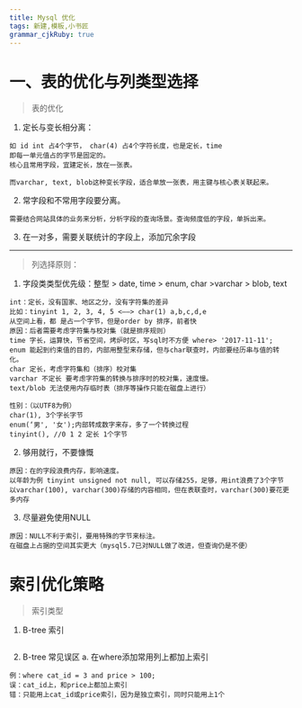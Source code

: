 ```yaml
---
title: Mysql 优化
tags: 新建,模板,小书匠
grammar_cjkRuby: true
---
```



# 一、表的优化与列类型选择
> 表的优化   

1. 定长与变长相分离：  
```
如 id int 占4个字节， char(4) 占4个字符长度，也是定长，time
即每一单元值占的字节是固定的。
核心且常用字段，宜建定长，放在一张表。

而varchar, text, blob这种变长字段，适合单放一张表，用主键与核心表关联起来。
```

2. 常字段和不常用字段要分离。  
```
需要结合网站具体的业务来分析，分析字段的查询场景。查询频度低的字段，单拆出来。
```

3. 在一对多，需要关联统计的字段上，添加冗余字段

---

> 列选择原则：
1. 字段类类型优先级：整型 > date, time > enum, char >varchar > blob, text
```
int：定长，没有国家、地区之分，没有字符集的差异
比如：tinyint 1, 2, 3, 4, 5 <——> char(1) a,b,c,d,e
从空间上看，都 是占一个字节，但是order by 排序，前者快
原因：后者需要考虑字符集与校对集（就是排序规则）
time 字长，运算快，节省空间，烤炉时区，写sql时不方便 where> '2017-11-11';
enum 能起到约束值的目的，内部用整型来存储，但与char联查时，内部要经历串与值的转化。
char 定长，考虑字符集和（排序）校对集
varchar 不定长 要考虑字符集的转换与排序时的校对集，速度慢。
text/blob 无法使用内存临时表（排序等操作只能在磁盘上进行）

性别：（以UTF8为例）
char(1), 3个字长字节
enum(‘男', '女');内部转成数字来存，多了一个转换过程
tinyint(), //0 1 2 定长 1个字节
```

2. 够用就行，不要慷慨  
```
原因：在的字段浪费内存，影响速度。
以年龄为例 tinyint unsigned not null, 可以存储255，足够，用int浪费了3个字节
以varchar(100), varchar(300)存储的内容相同，但在表联查时，varchar(300)要花更多内存
```

3. 尽量避免使用NULL  
```
原因：NULL不利于索引，要用特殊的字节来标注。
在磁盘上占据的空间其实更大（mysql5.7已对NULL做了改进，但查询仍是不便）
```

# 索引优化策略
> 索引类型

1. B-tree 索引
```

```

2. B-tree 常见误区
a. 在where添加常用列上都加上索引
```
例：where cat_id = 3 and price > 100; 
误：cat_id上，和price上都加上索引
错：只能用上cat_id或price索引，因为是独立索引，同时只能用上1个
```